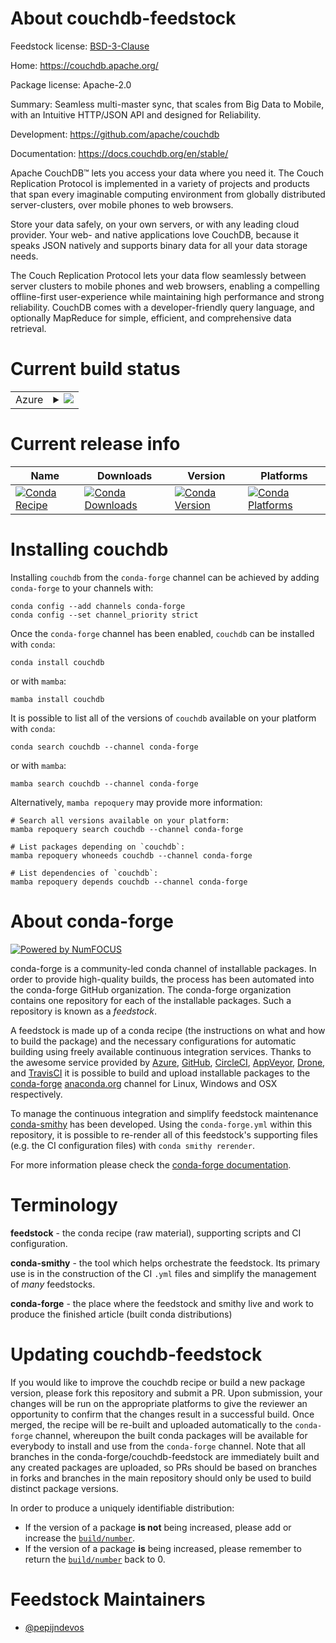 About couchdb-feedstock
=======================

Feedstock license: [BSD-3-Clause](https://github.com/conda-forge/couchdb-feedstock/blob/main/LICENSE.txt)

Home: https://couchdb.apache.org/

Package license: Apache-2.0

Summary: Seamless multi-master sync, that
scales from Big Data to Mobile,
with an Intuitive HTTP/JSON API
and designed for Reliability.


Development: https://github.com/apache/couchdb

Documentation: https://docs.couchdb.org/en/stable/

Apache CouchDB™ lets you access your data where you need it. The Couch Replication Protocol is implemented in a variety of projects and products that span every imaginable computing environment from globally distributed server-clusters, over mobile phones to web browsers.

Store your data safely, on your own servers, or with any leading cloud provider. Your web- and native applications love CouchDB, because it speaks JSON natively and supports binary data for all your data storage needs.

The Couch Replication Protocol lets your data flow seamlessly between server clusters to mobile phones and web browsers, enabling a compelling offline-first user-experience while maintaining high performance and strong reliability. CouchDB comes with a developer-friendly query language, and optionally MapReduce for simple, efficient, and comprehensive data retrieval.


Current build status
====================


<table>
    
  <tr>
    <td>Azure</td>
    <td>
      <details>
        <summary>
          <a href="https://dev.azure.com/conda-forge/feedstock-builds/_build/latest?definitionId=16389&branchName=main">
            <img src="https://dev.azure.com/conda-forge/feedstock-builds/_apis/build/status/couchdb-feedstock?branchName=main">
          </a>
        </summary>
        <table>
          <thead><tr><th>Variant</th><th>Status</th></tr></thead>
          <tbody><tr>
              <td>linux_64</td>
              <td>
                <a href="https://dev.azure.com/conda-forge/feedstock-builds/_build/latest?definitionId=16389&branchName=main">
                  <img src="https://dev.azure.com/conda-forge/feedstock-builds/_apis/build/status/couchdb-feedstock?branchName=main&jobName=linux&configuration=linux%20linux_64_" alt="variant">
                </a>
              </td>
            </tr><tr>
              <td>osx_64</td>
              <td>
                <a href="https://dev.azure.com/conda-forge/feedstock-builds/_build/latest?definitionId=16389&branchName=main">
                  <img src="https://dev.azure.com/conda-forge/feedstock-builds/_apis/build/status/couchdb-feedstock?branchName=main&jobName=osx&configuration=osx%20osx_64_" alt="variant">
                </a>
              </td>
            </tr>
          </tbody>
        </table>
      </details>
    </td>
  </tr>
</table>

Current release info
====================

| Name | Downloads | Version | Platforms |
| --- | --- | --- | --- |
| [![Conda Recipe](https://img.shields.io/badge/recipe-couchdb-green.svg)](https://anaconda.org/conda-forge/couchdb) | [![Conda Downloads](https://img.shields.io/conda/dn/conda-forge/couchdb.svg)](https://anaconda.org/conda-forge/couchdb) | [![Conda Version](https://img.shields.io/conda/vn/conda-forge/couchdb.svg)](https://anaconda.org/conda-forge/couchdb) | [![Conda Platforms](https://img.shields.io/conda/pn/conda-forge/couchdb.svg)](https://anaconda.org/conda-forge/couchdb) |

Installing couchdb
==================

Installing `couchdb` from the `conda-forge` channel can be achieved by adding `conda-forge` to your channels with:

```
conda config --add channels conda-forge
conda config --set channel_priority strict
```

Once the `conda-forge` channel has been enabled, `couchdb` can be installed with `conda`:

```
conda install couchdb
```

or with `mamba`:

```
mamba install couchdb
```

It is possible to list all of the versions of `couchdb` available on your platform with `conda`:

```
conda search couchdb --channel conda-forge
```

or with `mamba`:

```
mamba search couchdb --channel conda-forge
```

Alternatively, `mamba repoquery` may provide more information:

```
# Search all versions available on your platform:
mamba repoquery search couchdb --channel conda-forge

# List packages depending on `couchdb`:
mamba repoquery whoneeds couchdb --channel conda-forge

# List dependencies of `couchdb`:
mamba repoquery depends couchdb --channel conda-forge
```


About conda-forge
=================

[![Powered by
NumFOCUS](https://img.shields.io/badge/powered%20by-NumFOCUS-orange.svg?style=flat&colorA=E1523D&colorB=007D8A)](https://numfocus.org)

conda-forge is a community-led conda channel of installable packages.
In order to provide high-quality builds, the process has been automated into the
conda-forge GitHub organization. The conda-forge organization contains one repository
for each of the installable packages. Such a repository is known as a *feedstock*.

A feedstock is made up of a conda recipe (the instructions on what and how to build
the package) and the necessary configurations for automatic building using freely
available continuous integration services. Thanks to the awesome service provided by
[Azure](https://azure.microsoft.com/en-us/services/devops/), [GitHub](https://github.com/),
[CircleCI](https://circleci.com/), [AppVeyor](https://www.appveyor.com/),
[Drone](https://cloud.drone.io/welcome), and [TravisCI](https://travis-ci.com/)
it is possible to build and upload installable packages to the
[conda-forge](https://anaconda.org/conda-forge) [anaconda.org](https://anaconda.org/)
channel for Linux, Windows and OSX respectively.

To manage the continuous integration and simplify feedstock maintenance
[conda-smithy](https://github.com/conda-forge/conda-smithy) has been developed.
Using the ``conda-forge.yml`` within this repository, it is possible to re-render all of
this feedstock's supporting files (e.g. the CI configuration files) with ``conda smithy rerender``.

For more information please check the [conda-forge documentation](https://conda-forge.org/docs/).

Terminology
===========

**feedstock** - the conda recipe (raw material), supporting scripts and CI configuration.

**conda-smithy** - the tool which helps orchestrate the feedstock.
                   Its primary use is in the construction of the CI ``.yml`` files
                   and simplify the management of *many* feedstocks.

**conda-forge** - the place where the feedstock and smithy live and work to
                  produce the finished article (built conda distributions)


Updating couchdb-feedstock
==========================

If you would like to improve the couchdb recipe or build a new
package version, please fork this repository and submit a PR. Upon submission,
your changes will be run on the appropriate platforms to give the reviewer an
opportunity to confirm that the changes result in a successful build. Once
merged, the recipe will be re-built and uploaded automatically to the
`conda-forge` channel, whereupon the built conda packages will be available for
everybody to install and use from the `conda-forge` channel.
Note that all branches in the conda-forge/couchdb-feedstock are
immediately built and any created packages are uploaded, so PRs should be based
on branches in forks and branches in the main repository should only be used to
build distinct package versions.

In order to produce a uniquely identifiable distribution:
 * If the version of a package **is not** being increased, please add or increase
   the [``build/number``](https://docs.conda.io/projects/conda-build/en/latest/resources/define-metadata.html#build-number-and-string).
 * If the version of a package **is** being increased, please remember to return
   the [``build/number``](https://docs.conda.io/projects/conda-build/en/latest/resources/define-metadata.html#build-number-and-string)
   back to 0.

Feedstock Maintainers
=====================

* [@pepijndevos](https://github.com/pepijndevos/)

